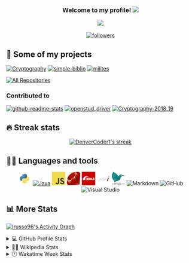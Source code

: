 <h3 align="center">
  Welcome to my profile!
  <img src="https://media.giphy.com/media/hvRJCLFzcasrR4ia7z/giphy.gif" width="28">
</h3>

<p align="center">
  <img src="https://freshidea.com/jonah/app/typing-svg/?lines=Computer%20engineer%20&center=true&width=380&height=50">
</p>

<!-- Badges template - https://github.com/badges/shields -->
<!-- View counter - https://github.com/DenverCoder1/Simple-View-Counter -->
<p align="center">
  <a href="https://github.com/lrusso96">
    <img alt="followers" title="Follow me on Github" src="https://img.shields.io/github/followers/lrusso96?color=236ad3&labelColor=1155ba&style=for-the-badge&logo=github&label=Follow%20me"/></a>
<!--  <a href="https://github.com/DenverCoder1/Simple-View-Counter">
    <img alt="views" title="Github views" src="https://freshidea.com/jonah/app/ghpvc"/></a> -->
</p>

## 📘 Some of my projects

<!-- Repo info cards - https://github.com/anuraghazra/github-readme-stats -->
<!-- Small repo cards (fork) - https://github.com/DenverCoder1/github-readme-stats -->
<p align="left">
  <a href="https://github.com/lrusso96/Cryptography">
    <img width="282" src="https://denvercoder1-github-readme-stats.vercel.app/api/pin/?username=lrusso96&repo=Cryptography&theme=react&bg_color=0D1117&hide_border=true" alt="Cryptography"></a>
  <a href="https://github.com/lrusso96/simple-biblio">
    <img width="282" src="https://denvercoder1-github-readme-stats.vercel.app/api/pin/?username=lrusso96&repo=simple-biblio&theme=react&bg_color=0D1117&hide_border=true" alt="simple-biblio"></a>
<a href="https://github.com/lrusso96/milites">
    <img width="282" src="https://denvercoder1-github-readme-stats.vercel.app/api/pin/?username=lrusso96&repo=milites&theme=react&bg_color=0D1117&hide_border=true" alt="milites"></a>
</p>

<p align="left">
  <a href="https://github.com/lrusso96?tab=repositories"><img alt="All Repositories" title="All Repositories" src="https://img.shields.io/badge/-More%20Repos-2962FF?style=for-the-badge&logo=koding&logoColor=white"/></a>
</p>

### Contributed to

<p align="left">
  <a href="https://github.com/anuraghazra/github-readme-stats">
    <img width="282" src="https://denvercoder1-github-readme-stats.vercel.app/api/pin/?username=anuraghazra&repo=github-readme-stats&theme=react&bg_color=0D1117&hide_border=true" alt="github-readme-stats"></a>
  <a href="https://github.com/LithiumSR/openstud_driver">
    <img width="282" src="https://denvercoder1-github-readme-stats.vercel.app/api/pin/?username=LithiumSR&repo=openstud_driver&theme=react&bg_color=0D1117&hide_border=true" alt="openstud_driver"></a>
<a href="https://github.com/Project2100/Cryptography-2018_19">
    <img width="282" src="https://denvercoder1-github-readme-stats.vercel.app/api/pin/?username=Project2100&repo=Cryptography-2018_19&theme=react&bg_color=0D1117&hide_border=true" alt="Cryptography-2018_19"></a>
</p>

## 🔥 Streak stats

<!-- GitHub Readme Streak Stats - https://github.com/DenverCoder1/github-readme-streak-stats -->
<p align="center">
  <a href="https://github.com/DenverCoder1/github-readme-streak-stats">
    <img title="🔥 Get streak stats for your profile at git.io/streak-stats" alt="DenverCoder1's streak" src="https://github-readme-streak-stats.herokuapp.com/?user=lrusso96&theme=black-ice&hide_border=true&stroke=0000&background=0D1117&ring=60D9FA&fire=60D9FA&currStreakLabel=60D9FA"/>
  </a>
</p>

## 👨‍💻 Languages and tools

<p align="center">
  <a href="https://github.com/search?q=user%3Alrusso96+is%3Arepo+language%3Apython">
    <img alt="Python" title="Python" height="36px"
      src="https://raw.githubusercontent.com/github/explore/80688e429a7d4ef2fca1e82350fe8e3517d3494d/topics/python/python.png"></a>
  <a href="https://github.com/search?q=user%3Alrusso96+is%3Arepo+language%3Ajava">
    <img alt="Java" title="Java" height="36px"
      src="https://img.icons8.com/color/48/000000/java-coffee-cup-logo.png"></a>
  <a href="https://github.com/search?q=user%3Alrusso96+is%3Arepo+language%3Ajavascript">
    <img alt="JavaScript" title="JavaScript" height="36px"
      src="https://raw.githubusercontent.com/github/explore/80688e429a7d4ef2fca1e82350fe8e3517d3494d/topics/javascript/javascript.png"></a>
  <a href="https://github.com/search?q=user%3Alrusso96+is%3Arepo+language%3Aruby">
    <img alt="Ruby" title="Ruby" height="36px"
      src="https://raw.githubusercontent.com/github/explore/80688e429a7d4ef2fca1e82350fe8e3517d3494d/topics/ruby/ruby.png"></a>
  <a>
    <img alt="Rails" title="Rails" height="36px"
      src="https://raw.githubusercontent.com/github/explore/80688e429a7d4ef2fca1e82350fe8e3517d3494d/topics/rails/rails.png"></a>
  <a><img alt="Jekyll" title="Jekyll" height="36px"
      src="https://raw.githubusercontent.com/github/explore/80688e429a7d4ef2fca1e82350fe8e3517d3494d/topics/jekyll/jekyll.png"></a>
<a href="https://github.com/search?q=user%3Alrusso96+is%3Arepo+language%3latex">
    <img alt="LaTeX" title="LaTeX" height="36px"
      src="https://raw.githubusercontent.com/github/explore/80688e429a7d4ef2fca1e82350fe8e3517d3494d/topics/latex/latex.png"></a>
  <a><img alt="Markdown" title="Markdown" height="36px"
      src="https://i.imgur.com/eO5z1xV.png"></a>
  <a><img alt="GitHub" title="GitHub" height="36px"
      src="https://i.imgur.com/DZgetVv.png"></a>
  <a><img alt="Visual Studio" title="Visual Studio Code" height="36px"
      src="https://img.icons8.com/fluent/48/000000/visual-studio-code-2019.png"></a>
</p>

## 📊 More Stats

<!-- https://github.com/ashutosh00710/github-readme-activity-graph -->

<a href="https://github.com/ashutosh00710/github-readme-activity-graph"><img alt="lrusso96's Activity Graph" src="https://activity-graph.herokuapp.com/graph?username=lrusso96&bg_color=0D1117&color=5BCDEC&line=5BCDEC&point=FFFFFF&hide_border=true" /></a>

<!-- https://github.com/anuraghazra/github-readme-stats -->
<details> 
  <summary>💻 GitHub Profile Stats</summary>
  <br/>
    <a href="https://github.com/anuraghazra/github-readme-stats"><img alt="lrusso96's Github Stats" src="https://denvercoder1-github-readme-stats.vercel.app/api?username=lrusso96&show_icons=true&count_private=true&theme=react&hide_border=true&bg_color=0D1117" /></a>
  <a href="https://github.com/anuraghazra/github-readme-stats"><img alt="lrusso96's Top Languages" src="https://denvercoder1-github-readme-stats.vercel.app/api/top-langs/?username=lrusso96&langs_count=8&layout=compact&theme=react&hide_border=true&bg_color=0D1117" /></a>
  <br/>
  <b>Note:</b> Top languages is only a metric of the languages my public code consists of and doesn't reflect experience or skill level.
</details>

<details>
  <summary>✍🏻 Wikipedia Stats</summary>
  
  ![Wikipedia](https://lrusso96.vercel.app/api/wikipedia)

</details>

<details>
  <summary>🕛 Wakatime Week Stats</summary>
  
  [![WakaTime](https://github-readme-stats.vercel.app/api/wakatime?username=lrusso96&hide_title=true)](https://wakatime.com/@lrusso96)

</details>
